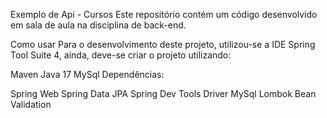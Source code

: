 Exemplo de Api - Cursos
Este repositório contém um código desenvolvido em sala de aula na disciplina de back-end.

Como usar
Para o desenvolvimento deste projeto, utilizou-se a IDE Spring Tool Suite 4, ainda, deve-se criar o projeto utilizando:

Maven
Java 17
MySql
Dependências:

Spring Web
Spring Data JPA
Spring Dev Tools
Driver MySql
Lombok
Bean Validation
